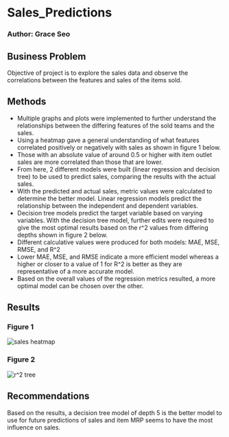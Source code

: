 # Sales_Predictions
### Author: Grace Seo
## Business Problem
Objective of project is to explore the sales data and observe the correlations between the features and sales of the items sold.
## Methods
- Multiple graphs and plots were implemented to further understand the relationships between the differing features of the sold teams and the sales. 
- Using a heatmap gave a general understanding of what features correlated positively or negatively with sales as shown in figure 1 below.
- Those with an absolute value of around 0.5 or higher with item outlet sales are more correlated than those that are lower.
- From here, 2 different models were built (linear regression and decision tree) to be used to predict sales, comparing the results with the actual sales. 
- With the predicted and actual sales, metric values were calculated to determine the better model. Linear regression models predict the relationship between the independent and dependent variables. 
- Decision tree models predict the target variable based on varying variables. With the decision tree model, further edits were required to give the most optimal results based on the r^2 values from differing depths shown in figure 2 below.
- Different calculative values were produced for both models: MAE, MSE, RMSE, and R^2
- Lower MAE, MSE, and RMSE indicate a more efficient model whereas a higher or closer to a value of 1 for R^2 is better as they are representative of a more accurate model.
- Based on the overall values of the regression metrics resulted, a more optimal model can be chosen over the other.
## Results
### Figure 1 
![sales heatmap](https://user-images.githubusercontent.com/113087687/196758743-8b61a605-074d-4215-90b3-5b9cf62bfab0.png)
### Figure 2
![r^2 tree](https://user-images.githubusercontent.com/113087687/196762046-f1f8c73d-4a8e-4f41-94ed-f3f7f512c19a.png)
## Recommendations
Based on the results, a decision tree model of depth 5 is the better model to use for future predictions of sales and item MRP seems to have the most influence on sales.
